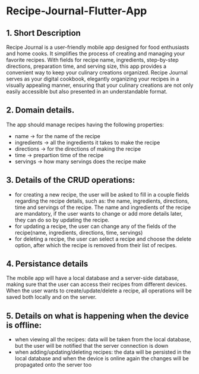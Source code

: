 # Recipe-Journal-Flutter-App

## 1. Short Description

Recipe Journal is a user-friendly mobile app designed for food enthusiasts and home cooks. It simplifies the process of creating and managing 
your favorite recipes. With fields for recipe name, ingredients, step-by-step directions, preparation time, and serving size, 
this app provides a convenient way to keep your culinary creations organized. Recipe Journal serves as your digital cookbook, elegantly organizing 
your recipes in a visually appealing manner, ensuring that your culinary creations are not only easily accessible but also presented in an 
understandable format.

## 2. Domain details.
The app should manage recipes having the following properties:
- name -> for the name of the recipe
- ingredients -> all the ingredients it takes to make the recipe
- directions -> for the directions of making the recipe
- time -> prepartion time of the recipe
- servings -> how many servings does the recipe make

## 3. Details of the CRUD operations:
- for creating a new recipe, the user will be asked to fill in a couple fields regarding the recipe details, such as: the name, ingredients, 
directions, time and servings of the recipe. The name and ingredients of the recipe
are mandatory, if the user wants to change or add more details later, they can do so by updating the recipe.
- for updating a recipe, the user can change any of the fields of the recipe(name, ingredients, directions, time, servings)
- for deleting a recipe, the user can select a recipe and choose the delete option, after which the recipe is removed from their list of recipes.

## 4. Persistance details
The mobile app will have a local database and a server-side database, making sure that the user can access their recipes from different devices.
When the user wants to create/update/delete a recipe, all operations will be saved both locally and on the server.

## 5. Details on what is happening when the device is offline:
- when viewing all the recipes: data will be taken from the local database, but the user will be notified that the server connection is down
- when adding/updating/deleting recipes: the data will be persisted in the local database and when the device is online again the changes will be propagated onto the server too

